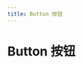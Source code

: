 ```yaml
---
title: Button 按钮
---
```


# Button 按钮

<ClientOnly>
  <button-demo-1></button-demo-1>
</ClientOnly>


